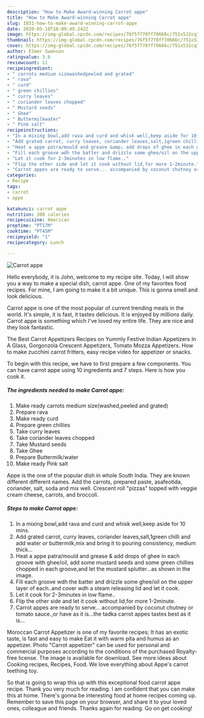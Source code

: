 ```yaml
---
description: "How to Make Award-winning Carrot appe"
title: "How to Make Award-winning Carrot appe"
slug: 1031-how-to-make-award-winning-carrot-appe
date: 2020-05-18T16:09:49.242Z
image: https://img-global.cpcdn.com/recipes/76f5f778ff70666c/751x532cq70/carrot-appe-recipe-main-photo.jpg
thumbnail: https://img-global.cpcdn.com/recipes/76f5f778ff70666c/751x532cq70/carrot-appe-recipe-main-photo.jpg
cover: https://img-global.cpcdn.com/recipes/76f5f778ff70666c/751x532cq70/carrot-appe-recipe-main-photo.jpg
author: Elmer Swanson
ratingvalue: 3.6
reviewcount: 11
recipeingredient:
- " carrots medium sizewashedpeeled and grated"
- " rava"
- " curd"
- " green chillies"
- " curry leaves"
- " coriander leaves chopped"
- " Mustard seeds"
- " Ghee"
- " Buttermilkwater"
- " Pink salt"
recipeinstructions:
- "In a mixing bowl,add rava and curd and whisk well,keep aside for 10 mins."
- "Add grated carrot, curry leaves, coriander leaves,salt,1green chilli and add water or buttermilk,mix and bring it to pouring consistency, medium thick..."
- "Heat a appe patra/mould and grease &amp; add drops of ghee in each groove with ghee/oil, add some mustard seeds and some green chillies chopped in each groove,and let the mustard splutter...as shown in the image."
- "Fill each groove wdh the batter and drizzle some ghee/oil on the upper layer of each..and cover wdh a steam releasing lid and let it cook."
- "Let it cook for 2-3minutes in low flame.."
- "Flip the other side and let it cook without lid,for more 1-2minute."
- "Carrot appes are ready to serve... accompanied by coconut chutney or tomato sauce.,or have as it is...the tadka carrot appes tastes best as it is..."
categories:
- Recipe
tags:
- carrot
- appe

katakunci: carrot appe 
nutrition: 300 calories
recipecuisine: American
preptime: "PT17M"
cooktime: "PT45M"
recipeyield: "1"
recipecategory: Lunch

---
```



![Carrot appe](https://img-global.cpcdn.com/recipes/76f5f778ff70666c/751x532cq70/carrot-appe-recipe-main-photo.jpg)

Hello everybody, it is John, welcome to my recipe site. Today, I will show you a way to make a special dish, carrot appe. One of my favorites food recipes. For mine, I am going to make it a bit unique. This is gonna smell and look delicious.

Carrot appe is one of the most popular of current trending meals in the world. It's simple, it is fast, it tastes delicious. It is enjoyed by millions daily. Carrot appe is something which I've loved my entire life. They are nice and they look fantastic.

The Best Carrot Appetizers Recipes on Yummly Festive Indian Appetizers In A Glass, Gorgonzola Crescent Appetizers, Tomato Mozza Appetizers. How to make zucchini carrot fritters, easy recipe video for appetizer or snacks.


To begin with this recipe, we have to first prepare a few components. You can have carrot appe using 10 ingredients and 7 steps. Here is how you cook it.

<!--inarticleads1-->

##### The ingredients needed to make Carrot appe:

1. Make ready  carrots medium size(washed,peeled and grated)
1. Prepare  rava
1. Make ready  curd
1. Prepare  green chillies
1. Take  curry leaves
1. Take  coriander leaves chopped
1. Take  Mustard seeds
1. Take  Ghee
1. Prepare  Buttermilk/water
1. Make ready  Pink salt


Appe is the one of the popular dish in whole South India. They are known different different names. Add the carrots, prepared paste, asafeotida, coriander, salt, soda and mix well. Crescent roll &#34;pizzas&#34; topped with veggie cream cheese, carrots, and broccoli. 

<!--inarticleads2-->

##### Steps to make Carrot appe:

1. In a mixing bowl,add rava and curd and whisk well,keep aside for 10 mins.
1. Add grated carrot, curry leaves, coriander leaves,salt,1green chilli and add water or buttermilk,mix and bring it to pouring consistency, medium thick...
1. Heat a appe patra/mould and grease &amp; add drops of ghee in each groove with ghee/oil, add some mustard seeds and some green chillies chopped in each groove,and let the mustard splutter...as shown in the image.
1. Fill each groove wdh the batter and drizzle some ghee/oil on the upper layer of each..and cover wdh a steam releasing lid and let it cook.
1. Let it cook for 2-3minutes in low flame..
1. Flip the other side and let it cook without lid,for more 1-2minute.
1. Carrot appes are ready to serve... accompanied by coconut chutney or tomato sauce.,or have as it is...the tadka carrot appes tastes best as it is...


Moroccan Carrot Appetizer is one of my favorite recipes; It has an exotic taste, is fast and easy to make Eat it with warm pita and humus as an appetizer. Photo &#34;Carrot appetizer&#34; can be used for personal and commercial purposes according to the conditions of the purchased Royalty-free license. The image is available for download. See more ideas about Cooking recipes, Recipes, Food. We love everything about Appe&#39;s carrot teething toy. 

So that is going to wrap this up with this exceptional food carrot appe recipe. Thank you very much for reading. I am confident that you can make this at home. There's gonna be interesting food at home recipes coming up. Remember to save this page on your browser, and share it to your loved ones, colleague and friends. Thanks again for reading. Go on get cooking!
